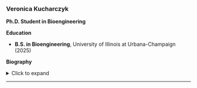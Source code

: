 ### Veronica Kucharczyk 

**Ph.D. Student in Bioengineering**  

**Education**  
- **B.S. in Bioengineering**, University of Illinois at Urbana-Champaign (2025)  

**Biography**  
<details> <summary>Click to expand</summary>  
My name is Veronica Kucharczyk and I am from Huntley, Illinois. I graduated from the University of Illinois at Urbana-Champaign where I studied Bioengineering with a concentration in Imaging and Sensing along with minors in Chemistry and Electrical Engineering. I am excited to be working towards my Ph.D. at UNL where I will focus on imaging of the lymphatic system. In my free time I like to go to Pilates or read!</details>


---

